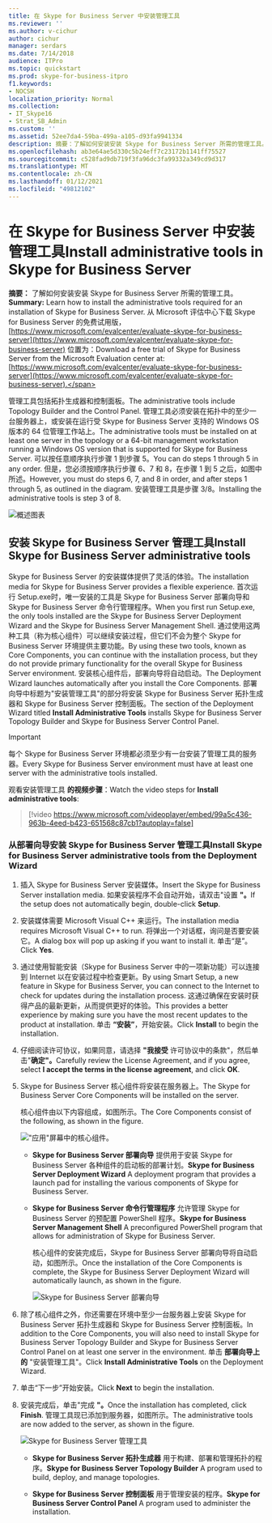 ```yaml
---
title: 在 Skype for Business Server 中安装管理工具
ms.reviewer: ''
ms.author: v-cichur
author: cichur
manager: serdars
ms.date: 7/14/2018
audience: ITPro
ms.topic: quickstart
ms.prod: skype-for-business-itpro
f1.keywords:
- NOCSH
localization_priority: Normal
ms.collection:
- IT_Skype16
- Strat_SB_Admin
ms.custom: ''
ms.assetid: 52ee7da4-59ba-499a-a105-d93fa9941334
description: 摘要：了解如何安装安装 Skype for Business Server 所需的管理工具。 从 Microsoft 评估中心下载 Skype for Business Server 的免费试用版， https://www.microsoft.com/evalcenter/evaluate-skype-for-business-server 位置为：
ms.openlocfilehash: ab3e64ae5d330c5b24eff7c23172b1141ff75527
ms.sourcegitcommit: c528fad9db719f3fa96dc3fa99332a349cd9d317
ms.translationtype: MT
ms.contentlocale: zh-CN
ms.lasthandoff: 01/12/2021
ms.locfileid: "49812102"
---
```

# <a name="install-administrative-tools-in-skype-for-business-server"></a><span data-ttu-id="caa5a-104">在 Skype for Business Server 中安装管理工具</span><span class="sxs-lookup"><span data-stu-id="caa5a-104">Install administrative tools in Skype for Business Server</span></span>
 
<span data-ttu-id="caa5a-105">**摘要：** 了解如何安装安装 Skype for Business Server 所需的管理工具。</span><span class="sxs-lookup"><span data-stu-id="caa5a-105">**Summary:** Learn how to install the administrative tools required for an installation of Skype for Business Server.</span></span> <span data-ttu-id="caa5a-106">从 Microsoft 评估中心下载 Skype for Business Server 的免费试用版， [https://www.microsoft.com/evalcenter/evaluate-skype-for-business-server](https://www.microsoft.com/evalcenter/evaluate-skype-for-business-server) 位置为：</span><span class="sxs-lookup"><span data-stu-id="caa5a-106">Download a free trial of Skype for Business Server from the Microsoft Evaluation center at: [https://www.microsoft.com/evalcenter/evaluate-skype-for-business-server](https://www.microsoft.com/evalcenter/evaluate-skype-for-business-server).</span></span>
  
<span data-ttu-id="caa5a-107">管理工具包括拓扑生成器和控制面板。</span><span class="sxs-lookup"><span data-stu-id="caa5a-107">The administrative tools include Topology Builder and the Control Panel.</span></span> <span data-ttu-id="caa5a-108">管理工具必须安装在拓扑中的至少一台服务器上，或安装在运行受 Skype for Business Server 支持的 Windows OS 版本的 64 位管理工作站上。</span><span class="sxs-lookup"><span data-stu-id="caa5a-108">The administrative tools must be installed on at least one server in the topology or a 64-bit management workstation running a Windows OS version that is supported for Skype for Business Server.</span></span> <span data-ttu-id="caa5a-109">可以按任意顺序执行步骤 1 到步骤 5。</span><span class="sxs-lookup"><span data-stu-id="caa5a-109">You can do steps 1 through 5 in any order.</span></span> <span data-ttu-id="caa5a-110">但是，您必须按顺序执行步骤 6、7 和 8，在步骤 1 到 5 之后，如图中所述。</span><span class="sxs-lookup"><span data-stu-id="caa5a-110">However, you must do steps 6, 7, and 8 in order, and after steps 1 through 5, as outlined in the diagram.</span></span> <span data-ttu-id="caa5a-111">安装管理工具是步骤 3/8。</span><span class="sxs-lookup"><span data-stu-id="caa5a-111">Installing the administrative tools is step 3 of 8.</span></span>
  
![概述图表](../../media/d856afe8-4758-432f-bc45-e1956016419a.png)
  
## <a name="install-skype-for-business-server-administrative-tools"></a><span data-ttu-id="caa5a-113">安装 Skype for Business Server 管理工具</span><span class="sxs-lookup"><span data-stu-id="caa5a-113">Install Skype for Business Server administrative tools</span></span>

<span data-ttu-id="caa5a-114">Skype for Business Server 的安装媒体提供了灵活的体验。</span><span class="sxs-lookup"><span data-stu-id="caa5a-114">The installation media for Skype for Business Server provides a flexible experience.</span></span> <span data-ttu-id="caa5a-115">首次运行 Setup.exe时，唯一安装的工具是 Skype for Business Server 部署向导和 Skype for Business Server 命令行管理程序。</span><span class="sxs-lookup"><span data-stu-id="caa5a-115">When you first run Setup.exe, the only tools installed are the Skype for Business Server Deployment Wizard and the Skype for Business Server Management Shell.</span></span> <span data-ttu-id="caa5a-116">通过使用这两种工具（称为核心组件）可以继续安装过程，但它们不会为整个 Skype for Business Server 环境提供主要功能。</span><span class="sxs-lookup"><span data-stu-id="caa5a-116">By using these two tools, known as Core Components, you can continue with the installation process, but they do not provide primary functionality for the overall Skype for Business Server environment.</span></span> <span data-ttu-id="caa5a-117">安装核心组件后，部署向导将自动启动。</span><span class="sxs-lookup"><span data-stu-id="caa5a-117">The Deployment Wizard launches automatically after you install the Core Components.</span></span> <span data-ttu-id="caa5a-118">部署向导中标题为"安装管理工具"的部分将安装 Skype for Business Server 拓扑生成器和 Skype for Business Server 控制面板。</span><span class="sxs-lookup"><span data-stu-id="caa5a-118">The section of the Deployment Wizard titled **Install Administrative Tools** installs Skype for Business Server Topology Builder and Skype for Business Server Control Panel.</span></span>
  
> [!IMPORTANT]
> <span data-ttu-id="caa5a-119">每个 Skype for Business Server 环境都必须至少有一台安装了管理工具的服务器。</span><span class="sxs-lookup"><span data-stu-id="caa5a-119">Every Skype for Business Server environment must have at least one server with the administrative tools installed.</span></span> 
  
<span data-ttu-id="caa5a-120">观看安装管理工具 **的视频步骤**：</span><span class="sxs-lookup"><span data-stu-id="caa5a-120">Watch the video steps for **Install administrative tools**:</span></span>
  
> [!video https://www.microsoft.com/videoplayer/embed/99a5c436-963b-4eed-b423-651568c87cb1?autoplay=false]
  
### <a name="install-skype-for-business-server-administrative-tools-from-the-deployment-wizard"></a><span data-ttu-id="caa5a-121">从部署向导安装 Skype for Business Server 管理工具</span><span class="sxs-lookup"><span data-stu-id="caa5a-121">Install Skype for Business Server administrative tools from the Deployment Wizard</span></span>

1. <span data-ttu-id="caa5a-122">插入 Skype for Business Server 安装媒体。</span><span class="sxs-lookup"><span data-stu-id="caa5a-122">Insert the Skype for Business Server installation media.</span></span> <span data-ttu-id="caa5a-123">如果安装程序不会自动开始，请双击"设置 **"。**</span><span class="sxs-lookup"><span data-stu-id="caa5a-123">If the setup does not automatically begin, double-click **Setup**.</span></span>
    
2. <span data-ttu-id="caa5a-124">安装媒体需要 Microsoft Visual C++ 来运行。</span><span class="sxs-lookup"><span data-stu-id="caa5a-124">The installation media requires Microsoft Visual C++ to run.</span></span> <span data-ttu-id="caa5a-125">将弹出一个对话框，询问是否要安装它。</span><span class="sxs-lookup"><span data-stu-id="caa5a-125">A dialog box will pop up asking if you want to install it.</span></span> <span data-ttu-id="caa5a-126">单击“是”。</span><span class="sxs-lookup"><span data-stu-id="caa5a-126">Click **Yes**.</span></span>
    
3. <span data-ttu-id="caa5a-127">通过使用智能安装（Skype for Business Server 中的一项新功能）可以连接到 Internet 以在安装过程中检查更新。</span><span class="sxs-lookup"><span data-stu-id="caa5a-127">By using Smart Setup, a new feature in Skype for Business Server, you can connect to the Internet to check for updates during the installation process.</span></span> <span data-ttu-id="caa5a-128">这通过确保在安装时获得产品的最新更新，从而提供更好的体验。</span><span class="sxs-lookup"><span data-stu-id="caa5a-128">This provides a better experience by making sure you have the most recent updates to the product at installation.</span></span> <span data-ttu-id="caa5a-129">单击 **“安装”**，开始安装。</span><span class="sxs-lookup"><span data-stu-id="caa5a-129">Click **Install** to begin the installation.</span></span>
    
4. <span data-ttu-id="caa5a-130">仔细阅读许可协议，如果同意，请选择 **"我接受** 许可协议中的条款"，然后单击"**确定"。**</span><span class="sxs-lookup"><span data-stu-id="caa5a-130">Carefully review the License Agreement, and if you agree, select **I accept the terms in the license agreement**, and click **OK**.</span></span>
    
5. <span data-ttu-id="caa5a-131">Skype for Business Server 核心组件将安装在服务器上。</span><span class="sxs-lookup"><span data-stu-id="caa5a-131">The Skype for Business Server Core Components will be installed on the server.</span></span> 
    
    <span data-ttu-id="caa5a-132">核心组件由以下内容组成，如图所示。</span><span class="sxs-lookup"><span data-stu-id="caa5a-132">The Core Components consist of the following, as shown in the figure.</span></span>
    
    !["应用"屏幕中的核心组件。](../../media/0da1d983-4c4b-4b23-a196-c3bdba4857c6.png)
  
   - <span data-ttu-id="caa5a-134">**Skype for Business Server 部署向导** 提供用于安装 Skype for Business Server 各种组件的启动板的部署计划。</span><span class="sxs-lookup"><span data-stu-id="caa5a-134">**Skype for Business Server Deployment Wizard** A deployment program that provides a launch pad for installing the various components of Skype for Business Server.</span></span>
    
   - <span data-ttu-id="caa5a-135">**Skype for Business Server 命令行管理程序** 允许管理 Skype for Business Server 的预配置 PowerShell 程序。</span><span class="sxs-lookup"><span data-stu-id="caa5a-135">**Skype for Business Server Management Shell** A preconfigured PowerShell program that allows for administration of Skype for Business Server.</span></span>
    
     <span data-ttu-id="caa5a-136">核心组件的安装完成后，Skype for Business Server 部署向导将自动启动，如图所示。</span><span class="sxs-lookup"><span data-stu-id="caa5a-136">Once the installation of the Core Components is complete, the Skype for Business Server Deployment Wizard will automatically launch, as shown in the figure.</span></span> 
    
     ![Skype for Business Server 部署向导](../../media/310c3437-83f9-48fa-a1e1-9fd09009fe31.png)
  
6. <span data-ttu-id="caa5a-138">除了核心组件之外，你还需要在环境中至少一台服务器上安装 Skype for Business Server 拓扑生成器和 Skype for Business Server 控制面板。</span><span class="sxs-lookup"><span data-stu-id="caa5a-138">In addition to the Core Components, you will also need to install Skype for Business Server Topology Builder and Skype for Business Server Control Panel on at least one server in the environment.</span></span> <span data-ttu-id="caa5a-139">单击 **部署向导上的** "安装管理工具"。</span><span class="sxs-lookup"><span data-stu-id="caa5a-139">Click **Install Administrative Tools** on the Deployment Wizard.</span></span>
    
7. <span data-ttu-id="caa5a-140">单击“下一步”开始安装。</span><span class="sxs-lookup"><span data-stu-id="caa5a-140">Click **Next** to begin the installation.</span></span>
    
8. <span data-ttu-id="caa5a-141">安装完成后，单击"完成 **"。**</span><span class="sxs-lookup"><span data-stu-id="caa5a-141">Once the installation has completed, click **Finish**.</span></span> <span data-ttu-id="caa5a-142">管理工具现已添加到服务器，如图所示。</span><span class="sxs-lookup"><span data-stu-id="caa5a-142">The administrative tools are now added to the server, as shown in the figure.</span></span>
    
    ![Skype for Business Server 管理工具](../../media/760873dd-9c87-4efb-bf98-7162d876fd18.png)
  
   - <span data-ttu-id="caa5a-144">**Skype for Business Server 拓扑生成器** 用于构建、部署和管理拓扑的程序。</span><span class="sxs-lookup"><span data-stu-id="caa5a-144">**Skype for Business Server Topology Builder** A program used to build, deploy, and manage topologies.</span></span>
    
   - <span data-ttu-id="caa5a-145">**Skype for Business Server 控制面板** 用于管理安装的程序。</span><span class="sxs-lookup"><span data-stu-id="caa5a-145">**Skype for Business Server Control Panel** A program used to administer the installation.</span></span>
    

